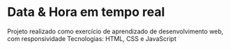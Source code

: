 # Data & Hora em tempo real
Projeto realizado como exercício de aprendizado de desenvolvimento web, com responsividade
Tecnologias: HTML, CSS e JavaScript
